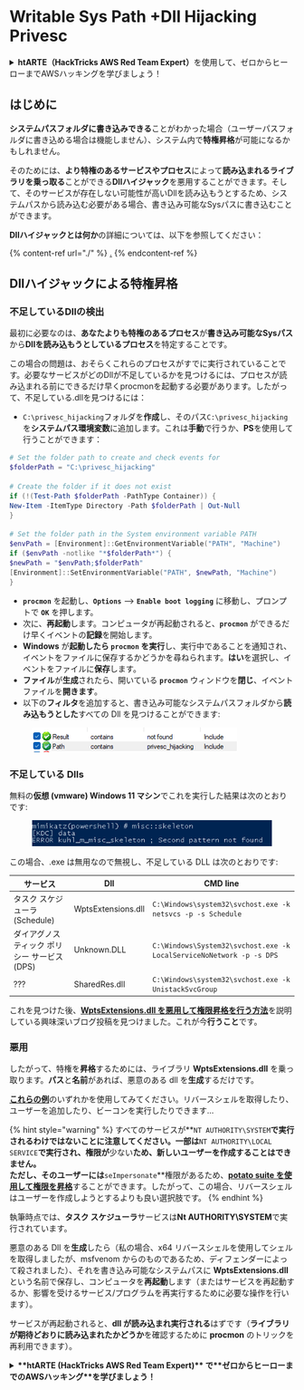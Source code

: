 # Writable Sys Path +Dll Hijacking Privesc

<details>

<summary><strong>htARTE（HackTricks AWS Red Team Expert）</strong>を使用して、ゼロからヒーローまでAWSハッキングを学びましょう！</summary>

HackTricksをサポートする他の方法：

* **HackTricksで企業を宣伝**したい場合や、**HackTricksをPDFでダウンロード**したい場合は、[**SUBSCRIPTION PLANS**](https://github.com/sponsors/carlospolop)をチェックしてください！
* [**公式PEASS＆HackTricksスワッグ**](https://peass.creator-spring.com)を入手する
* [**The PEASS Family**](https://opensea.io/collection/the-peass-family)を発見し、独占的な[**NFTs**](https://opensea.io/collection/the-peass-family)コレクションをご覧ください
* 💬 [**Discordグループ**](https://discord.gg/hRep4RUj7f)に参加するか、[**telegramグループ**](https://t.me/peass)に参加するか、**Twitter** 🐦 [**@carlospolopm**](https://twitter.com/hacktricks\_live)をフォローする
* **HackTricks**および**HackTricks Cloud**のgithubリポジトリにPRを提出して、あなたのハッキングテクニックを共有してください。

</details>

## はじめに

**システムパスフォルダに書き込みできる**ことがわかった場合（ユーザーパスフォルダに書き込める場合は機能しません）、システム内で**特権昇格**が可能になるかもしれません。

そのためには、**より特権のあるサービスやプロセス**によって**読み込まれるライブラリを乗っ取る**ことができる**Dllハイジャック**を悪用することができます。そして、そのサービスが存在しない可能性が高いDllを読み込もうとするため、システムパスから読み込む必要がある場合、書き込み可能なSysパスに書き込むことができます。

**Dllハイジャックとは何か**の詳細については、以下を参照してください：

{% content-ref url="./" %}
[.](./)
{% endcontent-ref %}

## Dllハイジャックによる特権昇格

### 不足しているDllの検出

最初に必要なのは、**あなたよりも特権のあるプロセス**が**書き込み可能なSysパス**から**Dllを読み込もうとしているプロセス**を特定することです。

この場合の問題は、おそらくこれらのプロセスがすでに実行されていることです。必要なサービスがどのDllが不足しているかを見つけるには、プロセスが読み込まれる前にできるだけ早くprocmonを起動する必要があります。したがって、不足している.dllを見つけるには：

* `C:\privesc_hijacking`フォルダを**作成**し、そのパス`C:\privesc_hijacking`を**システムパス環境変数**に追加します。これは**手動**で行うか、**PS**を使用して行うことができます：

```powershell
# Set the folder path to create and check events for
$folderPath = "C:\privesc_hijacking"

# Create the folder if it does not exist
if (!(Test-Path $folderPath -PathType Container)) {
New-Item -ItemType Directory -Path $folderPath | Out-Null
}

# Set the folder path in the System environment variable PATH
$envPath = [Environment]::GetEnvironmentVariable("PATH", "Machine")
if ($envPath -notlike "*$folderPath*") {
$newPath = "$envPath;$folderPath"
[Environment]::SetEnvironmentVariable("PATH", $newPath, "Machine")
}
```

* **`procmon`** を起動し、**`Options`** --> **`Enable boot logging`** に移動し、プロンプトで **`OK`** を押します。
* 次に、**再起動**します。コンピュータが再起動されると、**`procmon`** ができるだけ早くイベントの**記録**を開始します。
* **Windows** が**起動したら `procmon` を実行**し、実行中であることを通知され、イベントをファイルに保存するかどうかを尋ねられます。**はい**を選択し、イベントをファイルに**保存**します。
* **ファイル**が**生成**されたら、開いている **`procmon`** ウィンドウを**閉じ**、イベントファイルを**開きます**。
* 以下の**フィルタ**を追加すると、書き込み可能なシステムパスフォルダから**読み込もうとした**すべての Dll を見つけることができます:

<figure><img src="../../../.gitbook/assets/image (18).png" alt=""><figcaption></figcaption></figure>

### 不足している Dlls

無料の**仮想 (vmware) Windows 11 マシン**でこれを実行した結果は次のとおりです:

<figure><img src="../../../.gitbook/assets/image (253).png" alt=""><figcaption></figcaption></figure>

この場合、.exe は無用なので無視し、不足している DLL は次のとおりです:

| サービス                       | Dll                | CMD line                                                             |
| -------------------------- | ------------------ | -------------------------------------------------------------------- |
| タスク スケジューラ (Schedule)      | WptsExtensions.dll | `C:\Windows\system32\svchost.exe -k netsvcs -p -s Schedule`          |
| ダイアグノスティック ポリシー サービス (DPS) | Unknown.DLL        | `C:\Windows\System32\svchost.exe -k LocalServiceNoNetwork -p -s DPS` |
| ???                        | SharedRes.dll      | `C:\Windows\system32\svchost.exe -k UnistackSvcGroup`                |

これを見つけた後、[**WptsExtensions.dll を悪用して権限昇格を行う方法**](https://juggernaut-sec.com/dll-hijacking/#Windows\_10\_Phantom\_DLL\_Hijacking\_-\_WptsExtensionsdll)を説明している興味深いブログ投稿を見つけました。これが今**行うこと**です。

### 悪用

したがって、特権を**昇格**するためには、ライブラリ **WptsExtensions.dll** を乗っ取ります。**パス**と**名前**があれば、悪意のある dll を**生成**するだけです。

[**これらの例**](./#creating-and-compiling-dlls)のいずれかを使用してみてください。リバースシェルを取得したり、ユーザーを追加したり、ビーコンを実行したりできます...

{% hint style="warning" %}
すべてのサービスが\*\*`NT AUTHORITY\SYSTEM`**で実行されるわけではないことに注意してください。一部は**`NT AUTHORITY\LOCAL SERVICE`**で実行され、権限が**少ない**ため、新しいユーザーを作成することはできません。**\
**ただし、そのユーザーには**`seImpersonate`\*\*権限があるため、[**potato suite を使用して権限を昇格**](../roguepotato-and-printspoofer.md)することができます。したがって、この場合、リバースシェルはユーザーを作成しようとするよりも良い選択肢です。
{% endhint %}

執筆時点では、**タスク スケジューラ**サービスは**Nt AUTHORITY\SYSTEM**で実行されています。

悪意のある Dll を**生成**したら（私の場合、x64 リバースシェルを使用してシェルを取得しましたが、msfvenom からのものであるため、ディフェンダーによって殺されました）、それを書き込み可能なシステムパスに **WptsExtensions.dll** という名前で保存し、コンピュータを**再起動**します（またはサービスを再起動するか、影響を受けるサービス/プログラムを再実行するために必要な操作を行います）。

サービスが再起動されると、**dll が読み込まれ実行される**はずです（**ライブラリが期待どおりに読み込まれたかどうか**を確認するために **procmon** のトリックを再利用できます）。

<details>

<summary><strong>**htARTE (HackTricks AWS Red Team Expert)** で**ゼロからヒーローまでのAWSハッキング**を学びましょう！</strong></summary>

HackTricks をサポートする他の方法:

* **HackTricks で企業を宣伝**したり、**PDF で HackTricks をダウンロード**したりするには、[**SUBSCRIPTION PLANS**](https://github.com/sponsors/carlospolop) をチェックしてください！
* [**公式PEASS＆HackTricksのグッズ**](https://peass.creator-spring.com)を手に入れましょう
* 独占的な[NFTs](https://opensea.io/collection/the-peass-family)を収集する[**The PEASS Family**](https://opensea.io/collection/the-peass-family)を発見
* 💬 [**Discord グループ**](https://discord.gg/hRep4RUj7f) に参加するか、[**telegram グループ**](https://t.me/peass) に参加するか、**Twitter** 🐦 [**@carlospolopm**](https://twitter.com/hacktricks\_live) をフォローする
* **HackTricks** と **HackTricks Cloud** の github リポジトリに PR を提出して、あなたのハッキングトリックを共有してください。

</details>

